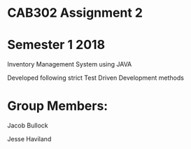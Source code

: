 # CAB302 Assignment 2
# Semester 1 2018

Inventory Management System using JAVA

Developed following strict Test Driven Development methods

# Group Members:
Jacob Bullock 

Jesse Haviland
